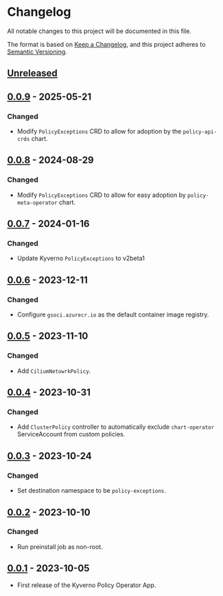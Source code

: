 # Changelog

All notable changes to this project will be documented in this file.

The format is based on [Keep a Changelog](https://keepachangelog.com/en/1.0.0/),
and this project adheres to [Semantic Versioning](https://semver.org/spec/v2.0.0.html).

## [Unreleased]

## [0.0.9] - 2025-05-21

### Changed

- Modify `PolicyExceptions` CRD to allow for adoption by the `policy-api-crds` chart.

## [0.0.8] - 2024-08-29

### Changed

- Modify `PolicyExceptions` CRD to allow for easy adoption by `policy-meta-operator` chart.

## [0.0.7] - 2024-01-16

### Changed

- Update Kyverno `PolicyExceptions` to v2beta1

## [0.0.6] - 2023-12-11

### Changed

- Configure `gsoci.azurecr.io` as the default container image registry.

## [0.0.5] - 2023-11-10

### Changed

- Add `CiliumNetowrkPolicy`.

## [0.0.4] - 2023-10-31

### Changed

- Add `ClusterPolicy` controller to automatically exclude `chart-operator` ServiceAccount from custom policies.

## [0.0.3] - 2023-10-24

### Changed

- Set destination namespace to be `policy-exceptions`.

## [0.0.2] - 2023-10-10

### Changed

- Run preinstall job as non-root.

## [0.0.1] - 2023-10-05

- First release of the Kyverno Policy Operator App.

[Unreleased]: https://github.com/giantswarm/kyverno-policy-operator/compare/v0.0.9...HEAD
[0.0.9]: https://github.com/giantswarm/kyverno-policy-operator/compare/v0.0.8...v0.0.9
[0.0.8]: https://github.com/giantswarm/kyverno-policy-operator/compare/v0.0.7...v0.0.8
[0.0.7]: https://github.com/giantswarm/kyverno-policy-operator/compare/v0.0.6...v0.0.7
[0.0.6]: https://github.com/giantswarm/kyverno-policy-operator/compare/v0.0.5...v0.0.6
[0.0.5]: https://github.com/giantswarm/kyverno-policy-operator/compare/v0.0.4...v0.0.5
[0.0.4]: https://github.com/giantswarm/kyverno-policy-operator/compare/v0.0.3...v0.0.4
[0.0.3]: https://github.com/giantswarm/kyverno-policy-operator/compare/v0.0.2...v0.0.3
[0.0.2]: https://github.com/giantswarm/kyverno-policy-operator/compare/v0.0.1...v0.0.2
[0.0.1]: https://github.com/giantswarm/kyverno-policy-operator/releases/tag/v0.0.1
